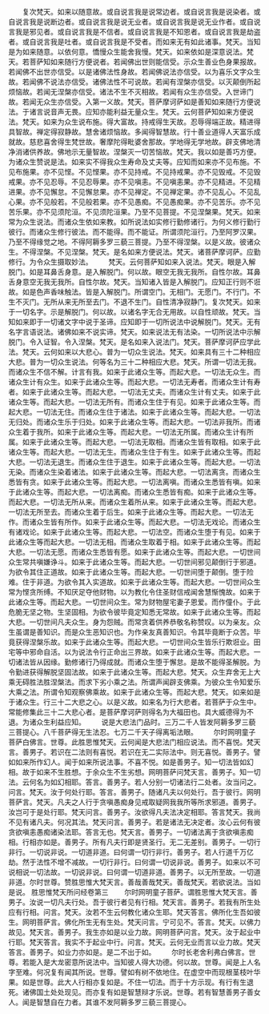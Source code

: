 <!-- { "loadSidebar": true } -->
　　复次梵天。如来以随意故。或自说言我是说常边者。或自说言我是说染者。或自说言我是说断边者。或自说言我是说无业者。或自说言我是说无业作者。或自说言我是邪见者。或自说言我是不信者。或自说言我是不知恩者。或自说言我是劫盗者。或自说言我是吐者。或自说言我是不受者。而如来无有如此诸事。梵天。当知是为如来随意。以依何意。憍慢众生能舍我慢。梵天。如来依如是深意说法。梵天。若菩萨知如来随行方便说者。若闻佛出世则能信受。示众生善业色身果报故。若闻佛不出世亦信受。以是诸佛法性身故。若闻佛说法亦信受。以为喜乐文字众生故。若闻佛不说法亦信受。诸佛法性不可说故。若闻有涅槃亦信受。以灭颠倒所起烦恼故。若闻无涅槃亦信受。诸法不生不灭相故。若闻有众生亦信受。入世谛门故。若闻无众生亦信受。入第一义故。梵天。菩萨摩诃萨如是善知如来随行方便说法。于诸言说音声无畏。应知亦能利益无量众生。梵天。云何菩萨知如来方便说法。梵天。如来为众生说布施。得大富故。持戒得生天故。忍辱得端正故。精进得具智故。禅定得寂静故。慧舍诸烦恼故。多闻得智慧故。行十善业道得人天富乐成就故。慈悲喜舍得生梵世故。奢摩陀得毗婆舍那故。学地得无学地故。辟支佛地清净消诸供养故。佛地示无量智故。涅槃灭一切苦恼故。梵天。我以如是善巧方便。为诸众生赞说是法。如来实不得我众生寿命及丈夫等。应知而如来亦不见布施。不见布施果。亦不见悭。不见悭果。亦不见持戒。不见持戒果。亦不见毁戒。不见毁戒果。亦不见忍辱。不见忍辱果。亦不见嗔恚。不见嗔恚果。亦不见精进。不见精进果。亦不见懈怠。不见懈怠果。亦不见禅定。不见禅定果。亦不见乱心。不见乱心果。亦不见般若。不见般若果。亦不见愚痴。不见愚痴果。亦不见苦乐。亦不见苦乐果。亦不见须陀洹。不见须陀洹果。乃至不见菩提。不见涅槃果。梵天。如来常为众生说法。而诸众生依如来教。如所说法如实修行勤修诸行。为何义修行勤行彼行。而诸众生修行彼法。而不能得。而不能证。所谓须陀洹行。乃至阿罗汉果。乃至不得缘觉之地。不得阿耨多罗三藐三菩提。乃至不得涅槃。以是义故。彼诸众生。不得涅槃。不见涅槃。梵天。是名如来方便说法。梵天。诸菩萨摩诃萨。应勤修行。为令众生摄取妙法。
　　梵天。云何菩萨知如来入说法。梵天。眼是入解脱门。如是耳鼻舌身意。是入解脱门。何以故。眼空无我无我所。自性尔故。耳鼻舌身意空无我无我所。自性尔故。梵天。当知诸入皆是入解脱门。应知正行则不诳故。如是色声香味触法。皆是入解脱门。所谓空门。无相门。无愿门。不行门。不生不灭门。无所从来无所至去门。不退不生门。自性清净寂静门。复次梵天。如来于一切名字。示是解脱门。何以故。以诸名字无合无用故。以自性顽故。梵天。当知如来即于一切诸文字中说于圣谛。应知即于一切所说法中说解脱门。梵天。无有名字言语说法。诸佛如来不说实谛。梵天。如来说法无有法染。一切所说法中示解脱门。令入证智。令入涅槃。梵天。是名如来入说法门。梵天。菩萨摩诃萨应学此法。梵天。云何如来以大悲心。普为一切众生说法。梵天。如来具有三十二种相应大悲。普为一切众生说法。何等名为三十二种相应大悲。梵天。所谓一切法无我。而诸众生不信不解。计言有我。如来于此诸众生等。而起大悲。一切法无众生。而诸众生计有众生。如来于此诸众生等。而起大悲。一切法无寿者。而诸众生计有寿者。如来于此诸众生等。而起大悲。一切法无丈夫。而诸众生计有丈夫。如来于此诸众生等。而起大悲。一切法无所有。而诸众生住于有见。如来于此诸众生等。而起大悲。一切法无住。而诸众生住于诸法。如来于此诸众生等。而起大悲。一切法无归处。而诸众生乐于归处。如来于此诸众生等。而起大悲。一切法非我所。而诸众生着于我所。如来于此诸众生等。而起大悲。一切法无所属。而诸众生计有所属。如来于此诸众生等。而起大悲。一切法无取相。而诸众生皆有取相。如来于此诸众生等。而起大悲。一切法无生。而诸众生住于有生。如来于此诸众生等。而起大悲。一切法无退生。而诸众生住于退生。如来于此诸众生等。而起大悲。一切法无染。而诸众生染着诸法。如来于此诸众生等。而起大悲。一切法离贪。而诸众生悉皆有贪。如来于此诸众生等。而起大悲。一切法离嗔。而诸众生悉皆有嗔。如来于此诸众生等。而起大悲。一切法离痴。而诸众生悉皆有痴。如来于此诸众生等。而起大悲。一切法无所从来。而诸众生着所从来。如来于此诸众生等。而起大悲。一切法无所至去。而诸众生着于后生。如来于此诸众生等。而起大悲。一切法无作。而诸众生皆有所作。如来于此诸众生等。而起大悲。一切法无戏论。而诸众生有诸戏论。如来于此诸众生等。而起大悲。一切法空。而诸众生堕于有见。如来于此诸众生等而起大悲。一切法无相。而诸众生取着于相。如来于此诸众生等。而起大悲。一切法无愿。而诸众生悉皆有愿。如来于此诸众生等。而起大悲。一切世间众生常共嗔嫌诤斗。如来于此诸众生等。而起大悲。一切世间邪见颠倒行于邪道。为欲令其住正道故。如来于此诸众生等。而起大悲。一切世间堕于颠倒。堕于险难。住于非道。为欲令其入实道故。如来于此诸众生等。而起大悲。一切世间众生常为悭贪所缚。不知厌足夺他财物。以为教化令住圣财信戒闻舍慧惭愧故。如来于此诸众生等。而起大悲。一切世间众生。常为财物屋宅妻子恩爱。而作僮仆。于此危脆无坚之物。生坚固相。为欲令彼毕竟定知悉无常故。如来于此诸众生等。而起大悲。一切世间凡夫众生。身为怨贼。而常贪着供养恭敬名称赞叹。以为亲友。众生虽谓是善知识。而是众生恶知识也。为作亲友真善知识。令其毕竟断于众苦。毕竟获得涅槃乐故。如来于此诸众生等。而起大悲。一切世间众生皆乐行欺诳业。田宅等中邪命自活。以为说法令行正命出三界故。如来于此诸众生等。而起大悲。一切诸法皆从因缘。勤修诸行乃得成就。而诸众生堕于懈怠。是故不能得圣解脱。为令勤进获得解脱坚固法故。如来于此诸众生等。而起大悲。梵天。众生弃舍无上大乘无碍胜法胜涅槃法。而求下劣小乘之法。所谓声闻辟支佛乘。为彼众生令知爱乐大乘之法。所谓令知观察佛乘故。如来于此诸众生等。而起大悲。梵天。如来如是于诸众生。行三十二大悲之心。以是义故。如来名为行大悲者。若菩萨于众生中。常能修集此三十二大悲心者。是菩萨摩诃萨则得名为大福田也。具大威德得为不退。为诸众生利益应知。
　　说是大悲法门品时。三万二千人皆发阿耨多罗三藐三菩提心。八千菩萨得无生法忍。七万二千天子得离垢法眼。
　　尔时网明童子菩萨白佛言。世尊。此胜思惟梵天。云何闻是大悲法门相应说法。而不喜悦。梵天言。善男子。若识在二法则有喜悦。若识在无二实际法中。则无喜悦。善男子。譬如如来所作幻人。闻于如来所说法事。不喜不悦。如是善男子。知一切法皆如幻相。故于如来不生胜想。于余众生不生劣想。网明菩萨问梵天言。善男子。知一切法。云何名为如幻相耶。答言。善男子。若人分别一切诸法行二处者。汝当问之。问言。梵天。汝于何处行耶。答言。善男子。随诸凡夫以何处行。吾于彼行。网明菩萨言。梵天。凡夫之人行于贪嗔愚痴身见戒取疑网我我所等所求邪道。善男子。汝岂可于是处行耶。梵天问言。善男子。汝欲得凡夫法决定相耶。答言梵天。我尚不见有诸凡夫。何况其法。梵天问言。善男子。若是诸法无决定者。汝心云何有彼贪欲嗔恚愚痴诸染法耶。答言无也。梵天言。善男子。一切诸法离于贪欲嗔恚痴相。行相亦如是。善男子。所有凡夫行即是贤圣行。无二无差别。善男子。一切行非行。一切说非说。一切道非道。曰何谓一切行非行。善男子。若人行道千万亿劫。然于法性不增不减故。一切行非行。曰何谓一切说非说。善男子。如来以不可说相说一切法故。一切说非说。曰何谓一切道非道。善男子。以无所至故。一切道非道。尔时世尊。赞胜思惟大梵天言。善哉善哉梵天。善哉梵天。若欲说法。当如是说。
胜思惟梵天所问经卷第三
　　尔时网明童子菩萨。谓胜思惟大梵天言。善男子。汝说一切凡夫行处。吾于彼行者见有行相。梵天言。善男子。若我有所生处应有行相。问言。梵天。汝若不生云何教化诸众生耶。梵天答言。佛所化生吾如彼生。网明菩萨言。佛化所生无有生处。梵天问言。宁可见不。答言。梵天。以佛力故见。梵天言。善男子。我生亦如是以业力故。网明菩萨问言。梵天。汝于起业中行耶。梵天答言。我实不于起业中行。问言。梵天。云何无业而言以业力故。梵天答言。善男子。如业力亦如是。是二不出于如。
　　尔时长老舍利弗白佛言。世尊。若能入是大龙密意所说法中。当知彼人得大功德。何以故。世尊。闻是上人名字至难。何况复有闻其所说。世尊。譬如有树不依地住。在虚空中而现根茎枝叶华果。如是世尊。此大人行相亦复如是。不住一切法。而于十方示现。有行有生退死。诸佛国土处处现见。而亦复有如是智慧辩才乐说。世尊。若有智慧善男子善女人。闻是智慧自在力者。其谁不发阿耨多罗三藐三菩提心。
